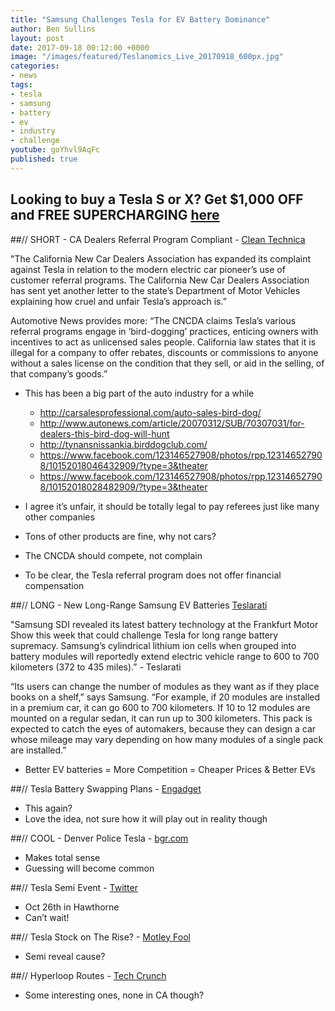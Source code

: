 ```yaml
---
title: "Samsung Challenges Tesla for EV Battery Dominance"
author: Ben Sullins
layout: post
date: 2017-09-18 00:12:00 +0000
image: "/images/featured/Teslanomics_Live_20170918_600px.jpg"
categories:
- news
tags:
- tesla
- samsung
- battery
- ev
- industry
- challenge
youtube: goYhvl9AqFc
published: true
---
```



## Looking to buy a Tesla S or X? Get $1,000 OFF and FREE SUPERCHARGING [here](https://teslanomics.co/td)


##// SHORT - CA Dealers Referral Program Compliant - [Clean Technica](https://cleantechnica.com/2017/09/17/super-helpful-california-car-dealers-association-expands-complaint-tesla-referral-program/)

"The California New Car Dealers Association has expanded its complaint against Tesla in relation to the modern electric car pioneer’s use of customer referral programs. The California New Car Dealers Association has sent yet another letter to the state’s Department of Motor Vehicles explaining how cruel and unfair Tesla’s approach is.”

Automotive News provides more: “The CNCDA claims Tesla’s various referral programs engage in ‘bird-dogging’ practices, enticing owners with incentives to act as unlicensed sales people. California law states that it is illegal for a company to offer rebates, discounts or commissions to anyone without a sales license on the condition that they sell, or aid in the selling, of that company’s goods.”

- This has been a big part of the auto industry for a while
  - http://carsalesprofessional.com/auto-sales-bird-dog/
  - http://www.autonews.com/article/20070312/SUB/70307031/for-dealers-this-bird-dog-will-hunt
  - http://tynansnissankia.birddogclub.com/
  - https://www.facebook.com/123146527908/photos/rpp.123146527908/10152018046432909/?type=3&theater
  - https://www.facebook.com/123146527908/photos/rpp.123146527908/10152018028482909/?type=3&theater

- I agree it’s unfair, it should be totally legal to pay referees just like many other companies
- Tons of other products are fine, why not cars?
- The CNCDA should compete, not complain
- To be clear, the Tesla referral program does not offer financial compensation

##// LONG - New Long-Range Samsung EV Batteries  [Teslarati](http://www.teslarati.com/samsung-tesla-long-range-400mi-battery-technology/)

"Samsung SDI revealed its latest battery technology at the Frankfurt Motor Show this week that could challenge Tesla for long range battery supremacy. Samsung’s cylindrical lithium ion cells when grouped into battery modules will reportedly extend electric vehicle range to 600 to 700 kilometers (372 to 435 miles).” - Teslarati

“Its users can change the number of modules as they want as if they place books on a shelf,” says Samsung. “For example, if 20 modules are installed in a premium car, it can go 600 to 700 kilometers. If 10 to 12 modules are mounted on a regular sedan, it can run up to 300 kilometers. This pack is expected to catch the eyes of automakers, because they can design a car whose mileage may vary depending on how many modules of a single pack are installed.”

- Better EV batteries = More Competition = Cheaper Prices & Better EVs


##// Tesla Battery Swapping Plans  - [Engadget](https://www.engadget.com/2017/09/17/tesla-envisions-mobile-ev-battery-swapping-machines/)
- This again?
- Love the idea, not sure how it will play out in reality though

##// COOL - Denver Police Tesla - [bgr.com](http://bgr.com/2017/09/17/tesla-model-s-police-car-denver-photos/)
- Makes total sense
- Guessing will become common

##// Tesla Semi Event - [Twitter](https://twitter.com/elonmusk/status/908108029777686528)
- Oct 26th in Hawthorne
- Can’t wait!

##// Tesla Stock on The Rise? - [Motley Fool](https://www.fool.com/investing/2017/09/06/3-reasons-tesla-motors-inc-stock-could-rise.aspx)
- Semi reveal cause?

##// Hyperloop Routes - [Tech Crunch](https://techcrunch.com/2017/09/14/hyperloop-one-global-finalists/)
- Some interesting ones, none in CA though?
